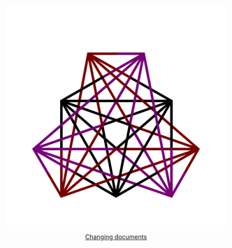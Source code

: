 <p align="center">
  <img src="tatoo.svg" />
</p>

<p align="center">
  <a href="https://github.com/darakeon/lcsd/projects/1">Changing documents</a>
</p>